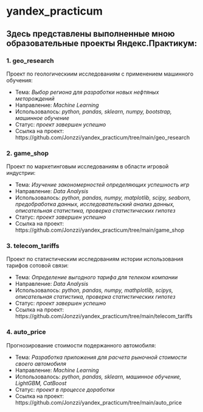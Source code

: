 <h1>yandex_practicum</h1>
<h2>Здесь представлены выполненные мною образовательные проекты Яндекс.Практикум:</h2>
<h3>1. geo_research</h3>
Проект по геологическиим исследованиям с применением машинного обучения:
<ul>
<li>Тема: <i>Выбор региона для разработки новых нефтяных меторождений</i>
<li>Направление: <i>Machine Learning</i>
<li>Использовалось: <i>python, pandas, sklearn, numpy, bootstrap, машинное обучение</i>
<li>Статус: <i>проект завершен успешно</i>
<li>Ссылка на проект: https://github.com/Jonzzi/yandex_practicum/tree/main/geo_research
</ul>
<h3>2. game_shop</h3>
Проект по маркетинговым исследованиям в области игровой индустрии:
<ul>
<li>Тема: <i>Изучение закономерностей определяющих успешность игр</i>
<li>Направление: <i>Data Analysis</i>
<li>Использовалось: <i>python, pandas, numpy, matplotlib, scipy, seaborn, предобработка данных, исследовательский анализ данных, описательная статистика, проверка статистических гипотез</i>
<li>Статус: <i>проект завершен успешно</i>
<li>Ссылка на проект: https://github.com/Jonzzi/yandex_practicum/tree/main/game_shop
</ul>
<h3>3. telecom_tariffs</h3>
Проект по статистическим исследованиям истории использования тарифов сотовой связи:
<ul>
<li>Тема: <i>Определение выгодного тарифа для телеком компании</i>
<li>Направление: <i>Data Analysis</i>
<li>Использовалось: <i>python, pandas, numpy, mathplotlib, scipys, описательная статистика, проверка статистических гипотез</i>
<li>Статус: <i>проект завершен успешно</i>
<li>Ссылка на проект: https://github.com/Jonzzi/yandex_practicum/tree/main/telecom_tariffs
</ul>
<h3>4. auto_price</h3>
Прогнозирование стоимости подержанного автомобиля:
<ul>
<li>Тема: <i>Разработка приложения для расчета рыночной стоимости своего автомобиля</i>
<li>Направление: <i>Machine Learning</i>
<li>Использовалось: <i>python, pandas, sklearn, машинное обучение, LightGBM, CatBoost</i>
<li>Статус: <i>проект в процессе доработки</i>
<li>Ссылка на проект: https://github.com/Jonzzi/yandex_practicum/tree/main/auto_price
</ul>

